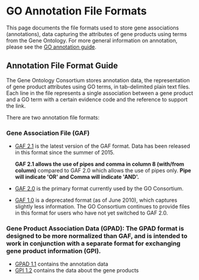 <!-- Is 2.0 the primary format? Not 2.1? Deprecated file formats (definitely 1.0) should be on the wiki, e.g. "For the deprecated GAFs 1.0-2.0, please see the documentation on the wiki [HERE]" 
  Also needs the http://wiki.geneontology.org/index.php/Introduction_to_the_GO_Consortium_annotation_set page to be updated. (Link omitted, should be under "see the annotation guide". -->

# GO Annotation File Formats

This page documents the file formats used to store gene associations (annotations), data capturing the attributes of gene products using terms from the Gene Ontology. For more general information on annotation, please see the [GO annotation guide](http://wiki.geneontology.org/index.php/Introduction_to_the_GO_Consortium_annotation_set).
## Annotation File Format Guide

The Gene Ontology Consortium stores annotation data, the representation of gene product attributes using GO terms, in tab-delimited plain text files. Each line in the file represents a single association between a gene product and a GO term with a certain evidence code and the reference to support the link.

There are two annotation file formats:
### Gene Association File (GAF)

* [GAF 2.1](GOAnnotationFileFormat2_1.md) is the latest version of the GAF format. Data has been released in this format since the summer of 2015.
  
  **GAF 2.1 allows the use of pipes and comma in column 8 (with/from column)** compared to GAF 2.0 which allows the use of pipes only. **Pipe will indicate 'OR' and Comma will indicate 'AND'.**
* [GAF 2.0](GOAnnotationFileFormat2_0.md) is the primary format currently used by the GO Consortium.
* [GAF 1.0](GOAnnotationFileFormat1_0.md) is a deprecated format (as of June 2010), which captures slightly less information. The GO Consortium continues to provide files in this format for users who have not yet switched to GAF 2.0.

### Gene Product Association Data (GPAD): The GPAD format is designed to be more normalized than GAF, and is intended to work in conjunction with a separate format for exchanging gene product information (GPI).

* [GPAD 1.1](GeneProductAssociationDataFormat.md) contains the annotation data
* [GPI 1.2](GeneProductInformationFormat.md) contains the data about the gene products
